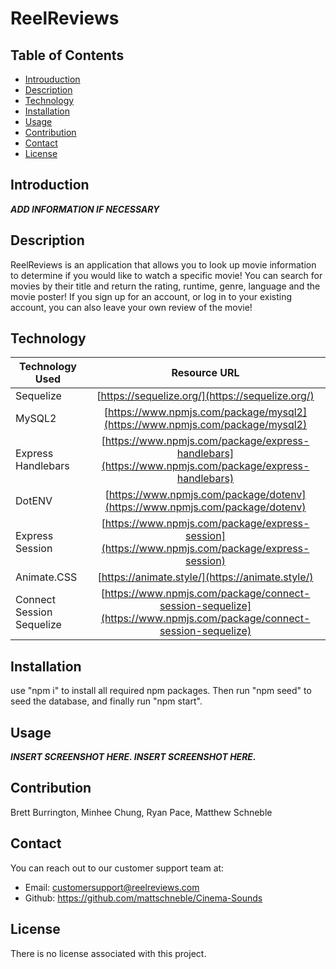 # ReelReviews

## Table of Contents

* [Introuduction](#introduction)
* [Description](#description)
* [Technology](#technology)
* [Installation](#installation)
* [Usage](#usage)
* [Contribution](#contribution)
* [Contact](#contact)
* [License](#license)

## Introduction
***ADD INFORMATION IF NECESSARY***

## Description
ReelReviews is an application that allows you to look up movie information to determine if you would like to watch a specific movie! You can search for movies by their title and return the rating, runtime, genre, language and the movie poster! If you sign up for an account, or log in to your existing account, you can also leave your own review of the movie! 

## Technology
| Technology Used        | Resource URL         |
| ---------------------- | :-------------------:|
| Sequelize | [https://sequelize.org/](https://sequelize.org/) |
| MySQL2 | [https://www.npmjs.com/package/mysql2](https://www.npmjs.com/package/mysql2) |
| Express Handlebars | [https://www.npmjs.com/package/express-handlebars](https://www.npmjs.com/package/express-handlebars) |
| DotENV | [https://www.npmjs.com/package/dotenv](https://www.npmjs.com/package/dotenv) |
| Express Session | [https://www.npmjs.com/package/express-session](https://www.npmjs.com/package/express-session) |
| Animate.CSS | [https://animate.style/](https://animate.style/) |
| Connect Session Sequelize | [https://www.npmjs.com/package/connect-session-sequelize](https://www.npmjs.com/package/connect-session-sequelize) |

## Installation
use "npm i" to install all required npm packages. Then run "npm seed" to seed the database, and finally run "npm start".

## Usage
***INSERT SCREENSHOT HERE. INSERT SCREENSHOT HERE.***

## Contribution
Brett Burrington, Minhee Chung, Ryan Pace, Matthew Schneble

## Contact
You can reach out to our customer support team at:
 - Email: customersupport@reelreviews.com
 - Github: https://github.com/mattschneble/Cinema-Sounds

## License
There is no license associated with this project. 
